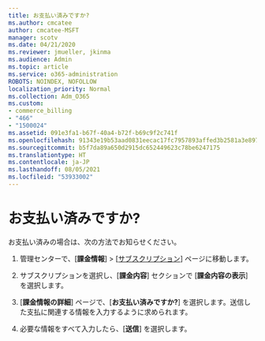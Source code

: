 ```yaml
---
title: お支払い済みですか?
ms.author: cmcatee
author: cmcatee-MSFT
manager: scotv
ms.date: 04/21/2020
ms.reviewer: jmueller, jkinma
ms.audience: Admin
ms.topic: article
ms.service: o365-administration
ROBOTS: NOINDEX, NOFOLLOW
localization_priority: Normal
ms.collection: Adm_O365
ms.custom:
- commerce_billing
- "466"
- "1500024"
ms.assetid: 091e3fa1-b67f-40a4-b72f-b69c9f2c741f
ms.openlocfilehash: 91343e19b53aad0831eecac17fc7957893affed3b2581a3e89761b71beaf61b8
ms.sourcegitcommit: b5f7da89a650d2915dc652449623c78be6247175
ms.translationtype: HT
ms.contentlocale: ja-JP
ms.lasthandoff: 08/05/2021
ms.locfileid: "53933002"
---
```

# <a name="already-paid"></a>お支払い済みですか?

お支払い済みの場合は、次の方法でお知らせください。
  
1. 管理センターで、[**課金情報**] \> [[サブスクリプション](https://go.microsoft.com/fwlink/p/?linkid=842054)] ページに移動します。

2. サブスクリプションを選択し、[**課金内容**] セクションで [**課金内容の表示**] を選択します。

3. [**課金情報の詳細**] ページで、[**お支払い済みですか?**] を選択します。送信した支払に関連する情報を入力するように求められます。

4. 必要な情報をすべて入力したら、[**送信**] を選択します。